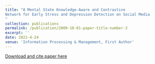 ```yaml
---
title: "A Mental State Knowledge-Aware and Contrastive
Network for Early Stress and Depression Detection on Social Media
"
collection: publications
permalink: /publication/2009-10-01-paper-title-number-3
excerpt: ''
date: 2022-4-24
venue: 'Information Processing & Management, First Author'
---
```


[Download and cite paper here](https://authors.elsevier.com/sd/article/S0306-4573(22)00079-6)
